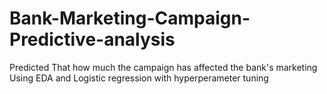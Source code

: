 # Bank-Marketing-Campaign-Predictive-analysis
Predicted That how much the campaign has affected the bank's marketing
Using EDA and Logistic regression with hyperperameter tuning
